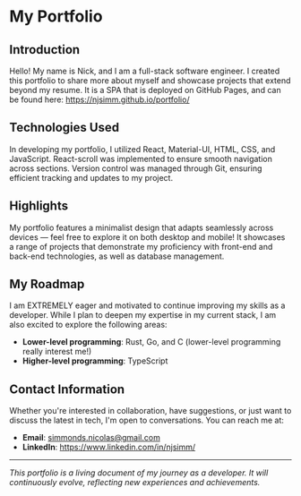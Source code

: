 # My Portfolio

## Introduction

Hello! My name is Nick, and I am a full-stack software engineer. I created this portfolio to share more about myself and showcase projects that extend beyond my resume. It is a SPA that is deployed on GitHub Pages, and can be found here: https://njsimm.github.io/portfolio/

## Technologies Used

In developing my portfolio, I utilized React, Material-UI, HTML, CSS, and JavaScript. React-scroll was implemented to ensure smooth navigation across sections. Version control was managed through Git, ensuring efficient tracking and updates to my project.

## Highlights

My portfolio features a minimalist design that adapts seamlessly across devices — feel free to explore it on both desktop and mobile! It showcases a range of projects that demonstrate my proficiency with front-end and back-end technologies, as well as database management.

## My Roadmap

I am EXTREMELY eager and motivated to continue improving my skills as a developer. While I plan to deepen my expertise in my current stack, I am also excited to explore the following areas:

- **Lower-level programming**: Rust, Go, and C (lower-level programming really interest me!)
- **Higher-level programming**: TypeScript

## Contact Information

Whether you're interested in collaboration, have suggestions, or just want to discuss the latest in tech, I'm open to conversations. You can reach me at:

- **Email**: simmonds.nicolas@gmail.com
- **LinkedIn**: https://www.linkedin.com/in/njsimm/

---

_This portfolio is a living document of my journey as a developer. It will continuously evolve, reflecting new experiences and achievements._
